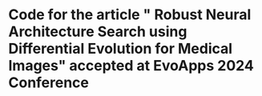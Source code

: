 ﻿# Code for the article "	Robust Neural Architecture Search using Differential Evolution for Medical Images" accepted at EvoApps 2024 Conference 

